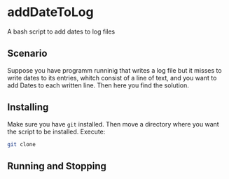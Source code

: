 # addDateToLog
A bash script to add dates to log files
## Scenario
Suppose you have programm runninig that writes a log file
but it misses to write dates to its entries, whitch consist
of a line of text, and you want to add Dates to each written
line. Then here you find the solution.

## Installing
Make sure you have `git` installed. Then move a directory
where you want the script to be installed. Execute:
```bash
git clone 
```

## Running and Stopping
